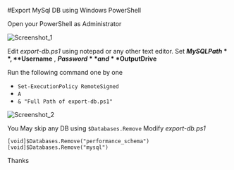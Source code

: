 #Export MySql DB using Windows PowerShell

Open your PowerShell as Administrator

![Screenshot_1](https://user-images.githubusercontent.com/38932580/90098723-b0217800-dd5a-11ea-9ef4-ec4c63c2a2c6.png)

Edit _export-db.ps1_ using notepad or any other text editor.
Set **$MySQLPath** , **$Username** , **$Password** and **$OutputDrive**

Run the following command one by one

- `Set-ExecutionPolicy RemoteSigned`
- `A`
- `& "Full Path of export-db.ps1"`

![Screenshot_2](https://user-images.githubusercontent.com/38932580/90099352-0fcc5300-dd5c-11ea-9e0a-26a1e41475a6.png)

You May skip any DB using `$Databases.Remove`
Modify _export-db.ps1_
```[void]$Databases.Remove("information_schema")
[void]$Databases.Remove("performance_schema")
[void]$Databases.Remove("mysql")
```

Thanks



